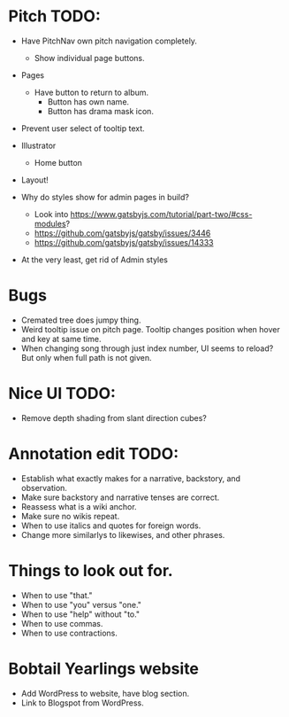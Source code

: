 # Pitch TODO:
* Have PitchNav own pitch navigation completely.
    * Show individual page buttons.
* Pages
    * Have button to return to album.
        * Button has own name.
        * Button has drama mask icon.

* Prevent user select of tooltip text.
* Illustrator
    * Home button
* Layout!

* Why do styles show for admin pages in build?
    * Look into https://www.gatsbyjs.com/tutorial/part-two/#css-modules?
    * https://github.com/gatsbyjs/gatsby/issues/3446
    * https://github.com/gatsbyjs/gatsby/issues/14333
* At the very least, get rid of Admin styles

# Bugs
* Cremated tree does jumpy thing.
* Weird tooltip issue on pitch page. Tooltip changes position when hover and key at same time.
* When changing song through just index number, UI seems to reload? But only when full path is not given.

# Nice UI TODO:
* Remove depth shading from slant direction cubes?

# Annotation edit TODO:
* Establish what exactly makes for a narrative, backstory, and observation.
* Make sure backstory and narrative tenses are correct.
* Reassess what is a wiki anchor.
* Make sure no wikis repeat.
* When to use italics and quotes for foreign words.
* Change more similarlys to likewises, and other phrases.

# Things to look out for.
* When to use "that."
* When to use "you" versus "one."
* When to use "help" without "to."
* When to use commas.
* When to use contractions.

# Bobtail Yearlings website
* Add WordPress to website, have blog section.
* Link to Blogspot from WordPress.
